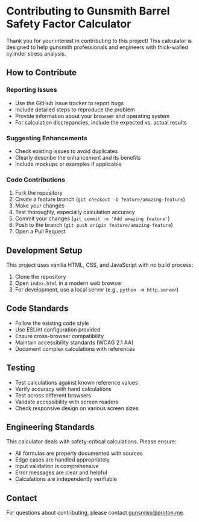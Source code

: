 # Contributing to Gunsmith Barrel Safety Factor Calculator

Thank you for your interest in contributing to this project! This calculator is designed to help gunsmith professionals and engineers with thick-walled cylinder stress analysis.

## How to Contribute

### Reporting Issues

- Use the GitHub issue tracker to report bugs
- Include detailed steps to reproduce the problem
- Provide information about your browser and operating system
- For calculation discrepancies, include the expected vs. actual results

### Suggesting Enhancements

- Check existing issues to avoid duplicates
- Clearly describe the enhancement and its benefits
- Include mockups or examples if applicable

### Code Contributions

1. Fork the repository
2. Create a feature branch (`git checkout -b feature/amazing-feature`)
3. Make your changes
4. Test thoroughly, especially calculation accuracy
5. Commit your changes (`git commit -m 'Add amazing feature'`)
6. Push to the branch (`git push origin feature/amazing-feature`)
7. Open a Pull Request

## Development Setup

This project uses vanilla HTML, CSS, and JavaScript with no build process:

1. Clone the repository
2. Open `index.html` in a modern web browser
3. For development, use a local server (e.g., `python -m http.server`)

## Code Standards

- Follow the existing code style
- Use ESLint configuration provided
- Ensure cross-browser compatibility
- Maintain accessibility standards (WCAG 2.1 AA)
- Document complex calculations with references

## Testing

- Test calculations against known reference values
- Verify accuracy with hand calculations
- Test across different browsers
- Validate accessibility with screen readers
- Check responsive design on various screen sizes

## Engineering Standards

This calculator deals with safety-critical calculations. Please ensure:

- All formulas are properly documented with sources
- Edge cases are handled appropriately
- Input validation is comprehensive
- Error messages are clear and helpful
- Calculations are independently verifiable

## Contact

For questions about contributing, please contact gunsmiss@proton.me.
